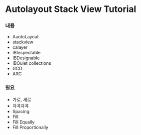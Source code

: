 # Autolayout Stack View Tutorial

### 내용
-  AuotoLayout 
- stackview
- calayer
- IBInspectable
- IBDesignable
- IBOulet collections
- GCD
- ARC

### 필요
- 가로, 세로
- 차곡차곡
- Spacing
- Fill
- Fill Equally
- Fill Proportionally
